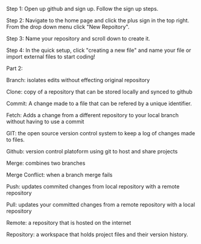 Step 1: Open up github and sign up. Follow the sign up steps.


Step 2: Navigate to the home page and click the plus sign in the top right. From the drop down menu click "New Repoitory".


Step 3: Name your repository and scroll down to create it. 


Step 4: In the quick setup, click "creating a new file" and name your file or import external files to start coding!


Part 2:


Branch: isolates edits without effecting original repository


Clone: copy of a repository that can be stored locally and synced to github


Commit: A change made to a file that can be refered by a unique identifier. 


Fetch: Adds a change from a different repository to your local branch without having to use a commit


GIT: the open source version control system to keep a log of changes made to files.


Github: version control platoform using git to host and share projects


Merge: combines two branches


Merge Conflict: when a branch merge fails


Push: updates commited changes from local repository with a remote repository


Pull: updates your committed changes from a remote repository with a local repository


Remote: a repository that is hosted on the internet


Repository: a workspace that holds project files and their version history.

